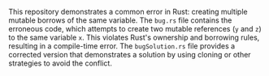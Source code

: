 This repository demonstrates a common error in Rust: creating multiple mutable borrows of the same variable.  The `bug.rs` file contains the erroneous code, which attempts to create two mutable references (`y` and `z`) to the same variable `x`. This violates Rust's ownership and borrowing rules, resulting in a compile-time error. The `bugSolution.rs` file provides a corrected version that demonstrates a solution by using cloning or other strategies to avoid the conflict.